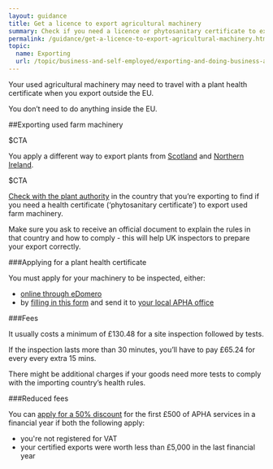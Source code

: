 ```yaml
---
layout: guidance
title: Get a licence to export agricultural machinery
summary: Check if you need a licence or phytosanitary certificate to export used farm machinery.
permalink: /guidance/get-a-licence-to-export-agricultural-machinery.html
topic:
  name: Exporting
  url: /topic/business-and-self-employed/exporting-and-doing-business-abroad.html
---
```


Your used agricultural machinery may need to travel with a plant health certificate when you export outside the EU.

You don’t need to do anything inside the EU.


##Exporting used farm machinery

$CTA

You apply a different way to export plants from [Scotland](https://www.sasa.gov.uk/plant-health/plant-health-licensing) and [Northern Ireland](https://www.daera-ni.gov.uk/contact).

$CTA

[Check with the plant authority](https://www.ippc.int/en/countries/all/list-countries/) in the country that you’re exporting to find if you need a health certificate (‘phytosanitary certificate’) to export used farm machinery.

Make sure you ask to receive an official document to explain the rules in that country and how to comply - this will help UK inspectors to prepare your export correctly.


###Applying for a plant health certificate 

You must apply for your machinery to be inspected, either:

* [online through eDomero](https://signon.defra.gov.uk/Login.aspx) 
* by [filling in this form](https://www.gov.uk/government/uploads/system/uploads/attachment_data/file/536164/form-hh36a.pdf) and send it to [your local APHA office](https://www.gov.uk/government/organisations/animal-and-plant-health-agency/about/access-and-opening)


###Fees  

It usually costs a minimum of £130.48 for a site inspection followed by tests.

If the inspection lasts more than 30 minutes, you’ll have to pay £65.24 for every every extra 15 mins.

There might be additional charges if your goods need more tests to comply with the importing country’s health rules.


###Reduced fees

You can [apply for a 50% discount](https://www.gov.uk/government/uploads/system/uploads/attachment_data/file/515921/form-phe3.pdf) for the first £500 of APHA services in a financial year if both the following apply:

* you're not registered for VAT 
* your certified exports were worth less than £5,000 in the last financial year

